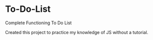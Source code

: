 # To-Do-List

Complete Functioning To Do List

Created this project to practice my knowledge of JS without a tutorial.
